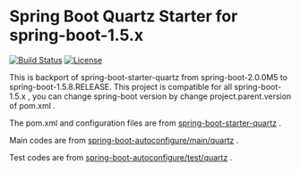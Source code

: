 # Spring Boot Quartz Starter for spring-boot-1.5.x
[![Build Status](https://travis-ci.org/viruscamp/spring-boot-starter-quartz.svg?branch=master)](https://travis-ci.org/viruscamp/spring-boot-starter-quartz)
[![License](http://img.shields.io/:license-Apache%202-red.svg)](LICENSE.txt)

This is backport of spring-boot-starter-quartz from spring-boot-2.0.0M5 to spring-boot-1.5.8.RELEASE.
This project is compatible for all spring-boot-1.5.x , you can change spring-boot version by change project.parent.version of pom.xml .

The pom.xml and configuration files are from [spring-boot-starter-quartz](https://github.com/spring-projects/spring-boot/tree/9e23206c31c64838db15bc17904e17b5e59d9140/spring-boot-starters/spring-boot-starter-quartz) .

Main codes are from [spring-boot-autoconfigure/main/quartz](https://github.com/spring-projects/spring-boot/tree/9e23206c31c64838db15bc17904e17b5e59d9140/spring-boot-autoconfigure/src/main/java/org/springframework/boot/autoconfigure/quartz) .

Test codes are from [spring-boot-autoconfigure/test/quartz](https://github.com/spring-projects/spring-boot/tree/9e23206c31c64838db15bc17904e17b5e59d9140/spring-boot-autoconfigure/src/test/java/org/springframework/boot/autoconfigure/quartz) .